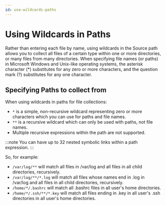 ```yaml
---
id: use-wildcards-paths
---
```


# Using Wildcards in Paths

Rather than entering each file by name, using wildcards in the Source path allows you to collect all files of a certain type within one or more directories, or many files from many directories. When specifying file names (or paths) in Microsoft Windows and Unix-like operating systems, the asterisk character (\*) substitutes for any zero or more characters, and the question mark (?) substitutes for any one character.

## Specifying Paths to collect from

When using wildcards in paths for file collections:

 * `*` is a simple, non-recursive wildcard representing zero or more characters which you can use for paths and file names.
 * `**` is a recursive wildcard which can only be used with paths, not file names.
 * Multiple recursive expressions within the path are not supported. 

:::note
You can have up to 32 nested symbolic links within a path expression.
:::

So, for example:

 * `/var/log/**` will match all files in /var/log and all files in all child directories, recursively.
 * `/var/log/**/*.log` will match all files whose names end in .log in /var/log and all files in all child directories, recursively.
 * `/home/*/.bashrc` will match all .bashrc files in all user's home directories.
 * `/home/*/.ssh/**/*.key` will match all files ending in .key in all user's .ssh directories in all user's home directories.
